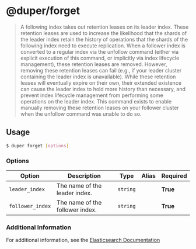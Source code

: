 # @duper/forget

> A following index takes out retention leases on its leader index. These retention leases are used to increase the likelihood that the shards of the leader index retain the history of operations that the shards of the following index need to execute replication. When a follower index is converted to a regular index via the unfollow command (either via explicit execution of this command, or implicitly via index lifecycle management), these retention leases are removed. However, removing these retention leases can fail (e.g., if your leader cluster containing the leader index is unavailable). While these retention leases will eventually expire on their own, their extended existence can cause the leader index to hold more history than necessary, and prevent index lifecycle management from performing some operations on the leader index. This command exists to enable manually removing these retention leases on your follower cluster when the unfollow command was unable to do so.

## Usage

```sh
$ duper forget [options]
```

### Options

| Option | Description | Type | Alias | Required |
| -------- | ----------- | ------- | ------- | --------- |
| `leader_index` | The name of the leader index. | `string` | | **True** |
| `follower_index` | The name of the follower index. | `string` | | **True** |

### Additional Information

For additional information, see the [Elasticsearch Documentation](https://www.elastic.co/guide/en/elasticsearch/reference/current/ccr-post-forget-follower.html)
